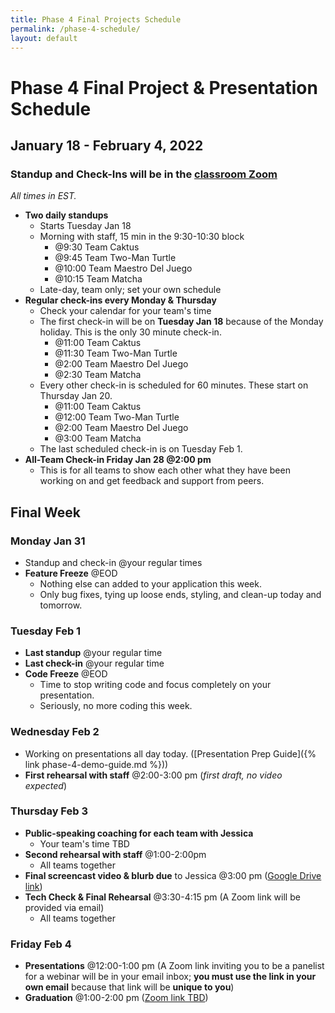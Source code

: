 ```yaml
---
title: Phase 4 Final Projects Schedule
permalink: /phase-4-schedule/
layout: default
---
```


# Phase 4 Final Project & Presentation Schedule

## January 18 - February 4, 2022

### Standup and Check-Ins will be in the [classroom Zoom](https://us02web.zoom.us/j/88017099254?pwd=S0dXVDlNaE1wWU1uTE5mVFFDa0xoZz09)

*All times in EST.*

- **Two daily standups**
  - Starts Tuesday Jan 18
  - Morning with staff, 15 min in the 9:30-10:30 block
    - @9:30 Team Caktus
    - @9:45 Team Two-Man Turtle
    - @10:00 Team Maestro Del Juego
    - @10:15 Team Matcha
  - Late-day, team only; set your own schedule
- **Regular check-ins every Monday & Thursday**
  - Check your calendar for your team's time
  - The first check-in will be on **Tuesday Jan 18** because of the Monday holiday. This is the only 30 minute check-in.
    - @11:00 Team Caktus
    - @11:30 Team Two-Man Turtle
    - @2:00 Team Maestro Del Juego
    - @2:30 Team Matcha
  - Every other check-in is scheduled for 60 minutes. These start on Thursday Jan 20.
    - @11:00 Team Caktus
    - @12:00 Team Two-Man Turtle
    - @2:00 Team Maestro Del Juego
    - @3:00 Team Matcha
  - The last scheduled check-in is on Tuesday Feb 1.
- **All-Team Check-in Friday Jan 28 @2:00 pm**
  - This is for all teams to show each other what they have been working on and get feedback and support from peers.

## Final Week

### Monday Jan 31

- Standup and check-in @your regular times
- **Feature Freeze** @EOD
  - Nothing else can added to your application this week.
  - Only bug fixes, tying up loose ends, styling, and clean-up today and tomorrow.

### Tuesday Feb 1

- **Last standup** @your regular time
- **Last check-in** @your regular time
- **Code Freeze** @EOD
  - Time to stop writing code and focus completely on your presentation.
  - Seriously, no more coding this week.

### Wednesday Feb 2

- Working on presentations all day today. ([Presentation Prep Guide]({% link phase-4-demo-guide.md %}))
- **First rehearsal with staff** @2:00-3:00 pm (_first draft, no video expected_)

### Thursday Feb 3

- **Public-speaking coaching for each team with Jessica**
  - Your team's time TBD
- **Second rehearsal with staff** @1:00-2:00pm
  - All teams together
- **Final screencast video & blurb due** to Jessica @3:00 pm ([Google Drive link](https://drive.google.com/drive/folders/1yqX2wikhrrZ5c1s3pL_LqxHe2a_Ijb9V?usp=sharing))
- **Tech Check & Final Rehearsal** @3:30-4:15 pm (A Zoom link will be provided via email)
  - All teams together

### Friday Feb 4

- **Presentations** @12:00-1:00 pm (A Zoom link inviting you to be a panelist for a webinar will be in your email inbox; **you must use the link in your own email** because that link will be **unique to you**)
- **Graduation** @1:00-2:00 pm ([Zoom link TBD]())

